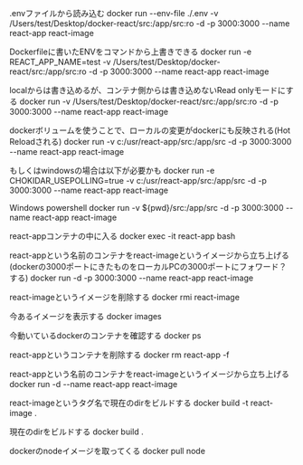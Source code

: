 .envファイルから読み込む
docker run --env-file ./.env -v /Users/test/Desktop/docker-react/src:/app/src:ro -d -p 3000:3000 --name react-app react-image

Dockerfileに書いたENVをコマンドから上書きできる
docker run -e REACT_APP_NAME=test -v /Users/test/Desktop/docker-react/src:/app/src:ro -d -p 3000:3000 --name react-app react-image

localからは書き込めるが、コンテナ側からは書き込めないRead onlyモードにする
docker run -v /Users/test/Desktop/docker-react/src:/app/src:ro -d -p 3000:3000 --name react-app react-image

dockerボリュームを使うことで、ローカルの変更がdockerにも反映される(Hot Reloadされる)
docker run -v c:/usr/react-app/src:/app/src -d -p 3000:3000 --name react-app react-image

もしくはwindowsの場合は以下が必要かも
docker run -e CHOKIDAR_USEPOLLING=true -v c:/usr/react-app/src:/app/src -d -p 3000:3000 --name react-app react-image

Windows powershell
docker run -v ${pwd}/src:/app/src -d -p 3000:3000 --name react-app react-image

react-appコンテナの中に入る
docker exec -it react-app bash

react-appという名前のコンテナをreact-imageというイメージから立ち上げる
(dockerの3000ポートにきたものをローカルPCの3000ポートにフォワード？する)
docker run -d -p 3000:3000 --name react-app react-image

react-imageというイメージを削除する
docker rmi react-image

今あるイメージを表示する
docker images

今動いているdockerのコンテナを確認する
docker ps

react-appというコンテナを削除する
docker rm react-app -f

react-appという名前のコンテナをreact-imageというイメージから立ち上げる
docker run -d --name react-app react-image

react-imageというタグ名で現在のdirをビルドする
docker build -t react-image .

現在のdirをビルドする
docker build .

dockerのnodeイメージを取ってくる
docker pull node